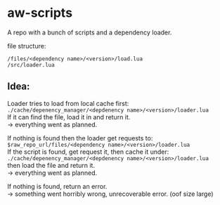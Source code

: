 # aw-scripts
A repo with a bunch of scripts and a dependency loader.

file structure:
```
/files/<dependency name>/<version>/load.lua
/src/loader.lua
```

## Idea:
Loader tries to load from local cache first:  
`./cache/depenency_manager/<depdenency name>/<version>/loader.lua`  
If it can find the file, load it in and return it.  
    -> everything went as planned.  
  
If nothing is found then the loader get requests to:  
`$raw_repo_url/files/<dependency name>/<version>/loader.lua`  
If the script is found, get request it, then cache it under:  
`./cache/depenency_manager/<depdenency name>/<version>/loader.lua`  
then load the file and return it.  
    -> everything went as planned.  
  
If nothing is found, return an error.  
    -> something went horribly wrong, unrecoverable error. (oof size large)  

